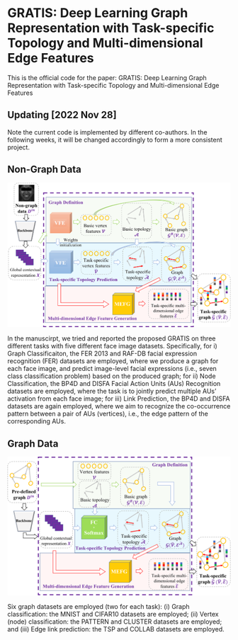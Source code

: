 # GRATIS: Deep Learning Graph Representation with Task-specific Topology and Multi-dimensional Edge Features

This is the official code for the paper: GRATIS: Deep Learning Graph Representation with Task-specific Topology and Multi-dimensional Edge Features

## Updating [2022 Nov 28]

Note the current code is implemented by different co-authors. In the following weeks, it will be changed accordingly to form a more consistent project.

## Non-Graph Data

<!---![pipeline_nongraph](/figures/pipeline_nongraph.png)--->
<img src="/figures/pipeline_nongraph.png" alt="drawing" width="700"/>

In the manuscirpt, we tried and reported the proposed GRATIS on three different tasks with five different face image datasets. Specifically, for i) Graph Classificaiton, the FER 2013 and RAF-DB facial expression recognition (FER) datasets are employed, where we produce a graph for each face image, and predict image-level facial expressions (i.e., seven class classification problem) based on the produced graph; for ii) Node Classification, the BP4D and DISFA Facial Action Units (AUs) Recognition datasets are employed, where the task is to jointly predict multiple AUs’ activation from each face image; for iii) Link Prediction, the BP4D and DISFA datasets are again employed, where we aim to recognize the co-occurrence pattern between a pair of AUs (vertices), i.e., the edge pattern of the corresponding AUs.

## Graph Data

<!---![pipeline_graph](/figures/pipeline_graph.png)--->
<img src="/figures/pipeline_graph.png" alt="drawing" width="700"/>

Six graph datasets are employed (two for each task): (i) Graph classification: the MNIST and CIFAR10 datasets are employed; (ii) Vertex (node) classification: the PATTERN and CLUSTER datasets are employed; and (iii) Edge link prediction: the TSP and COLLAB datasets are employed.

